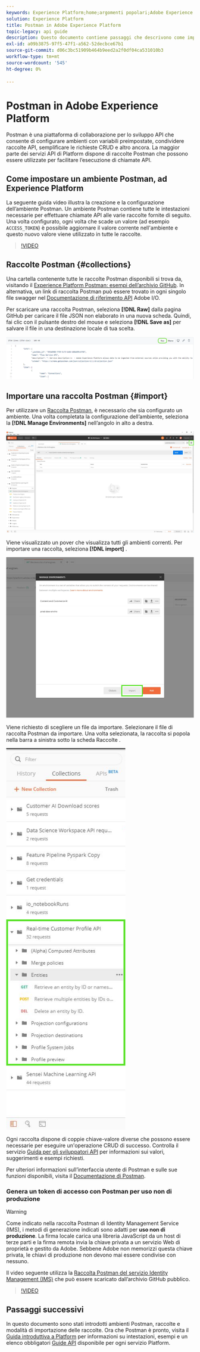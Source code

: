 ```yaml
---
keywords: Experience Platform;home;argomenti popolari;Adobe Experience Platform;guida API;guida API Platform;introduzione alla piattaforma;guida per gli sviluppatori
solution: Experience Platform
title: Postman in Adobe Experience Platform
topic-legacy: api guide
description: Questo documento contiene passaggi che descrivono come impostare un ambiente Postman, importare raccolte Postman e un elenco di raccolte disponibili per ogni servizio Platform.
exl-id: a09b3875-97f5-47f1-a562-52decbce67b1
source-git-commit: d06c3bc51909b464b9eed2a2f0df04ca531010b3
workflow-type: tm+mt
source-wordcount: '545'
ht-degree: 0%

---
```


# Postman in Adobe Experience Platform

Postman è una piattaforma di collaborazione per lo sviluppo API che consente di configurare ambienti con variabili preimpostate, condividere raccolte API, semplificare le richieste CRUD e altro ancora. La maggior parte dei servizi API di Platform dispone di raccolte Postman che possono essere utilizzate per facilitare l’esecuzione di chiamate API.

## Come impostare un ambiente Postman, ad Experience Platform

La seguente guida video illustra la creazione e la configurazione dell’ambiente Postman. Un ambiente Postman contiene tutte le intestazioni necessarie per effettuare chiamate API alle varie raccolte fornite di seguito. Una volta configurato, ogni volta che scade un valore (ad esempio `ACCESS_TOKEN`) è possibile aggiornare il valore corrente nell&#39;ambiente e questo nuovo valore viene utilizzato in tutte le raccolte.

>[!VIDEO](https://video.tv.adobe.com/v/28832)

## Raccolte Postman {#collections}

Una cartella contenente tutte le raccolte Postman disponibili si trova da, visitando il [Experience Platform Postman: esempi dell’archivio GitHub](https://github.com/adobe/experience-platform-postman-samples/tree/master/apis/experience-platform). In alternativa, un link di raccolta Postman può essere trovato in ogni singolo file swagger nel [Documentazione di riferimento API](https://www.adobe.com/go/platform-api-reference-en) Adobe I/O.

Per scaricare una raccolta Postman, seleziona **[!DNL Raw]** dalla pagina GitHub per caricare il file JSON non elaborato in una nuova scheda. Quindi, fai clic con il pulsante destro del mouse e seleziona **[!DNL Save as]** per salvare il file in una destinazione locale di tua scelta.

![JSON raw](./images/api-guide/raw-collection.PNG)

## Importare una raccolta Postman {#import}

Per utilizzare un [Raccolta Postman](#collections), è necessario che sia configurato un ambiente. Una volta completata la configurazione dell’ambiente, seleziona la **[!DNL Manage Environments]** nell’angolo in alto a destra.

![gestione selettore ambiente](./images/api-guide/environment-selector.png)

Viene visualizzato un pover che visualizza tutti gli ambienti correnti. Per importare una raccolta, seleziona **[!DNL import]** .

![pulsante di importazione](./images/api-guide/import-collection.png)

Viene richiesto di scegliere un file da importare. Selezionare il file di raccolta Postman da importare. Una volta selezionata, la raccolta si popola nella barra a sinistra sotto la scheda Raccolte .

![raccolta popolata](./images/api-guide/imported-collection.png)

Ogni raccolta dispone di coppie chiave-valore diverse che possono essere necessarie per eseguire un&#39;operazione CRUD di successo. Controlla il servizio [Guida per gli sviluppatori API](api-guide.md#api-guides) per informazioni sui valori, suggerimenti e esempi richiesti.

Per ulteriori informazioni sull’interfaccia utente di Postman e sulle sue funzioni disponibili, visita il [Documentazione di Postman](https://learning.postman.com/docs/getting-started/navigating-postman/).

### Genera un token di accesso con Postman per uso non di produzione

>[!WARNING]
>
>Come indicato nella raccolta Postman di Identity Management Service (IMS), i metodi di generazione indicati sono adatti per **uso non di produzione**. La firma locale carica una libreria JavaScript da un host di terze parti e la firma remota invia la chiave privata a un servizio Web di proprietà e gestito da Adobe. Sebbene Adobe non memorizzi questa chiave privata, le chiavi di produzione non devono mai essere condivise con nessuno.

Il video seguente utilizza la [Raccolta Postman del servizio Identity Management (IMS)](https://github.com/adobe/experience-platform-postman-samples/blob/master/apis/ims/Identity%20Management%20Service.postman_collection.json) che può essere scaricato dall’archivio GitHub pubblico.

>[!VIDEO](https://video.tv.adobe.com/v/29698/?quality=12&learn=on)

## Passaggi successivi

In questo documento sono stati introdotti ambienti Postman, raccolte e modalità di importazione delle raccolte. Ora che Postman è pronto, visita il [Guida introduttiva a Platform](api-guide.md) per informazioni su intestazioni, esempi e un elenco obbligatori [Guide API](api-guide.md#api-guides) disponibile per ogni servizio Platform.
